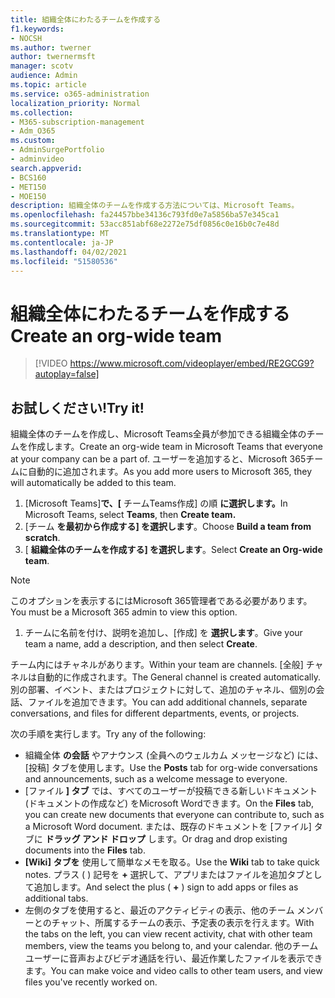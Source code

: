 ```yaml
---
title: 組織全体にわたるチームを作成する
f1.keywords:
- NOCSH
ms.author: twerner
author: twernermsft
manager: scotv
audience: Admin
ms.topic: article
ms.service: o365-administration
localization_priority: Normal
ms.collection:
- M365-subscription-management
- Adm_O365
ms.custom:
- AdminSurgePortfolio
- adminvideo
search.appverid:
- BCS160
- MET150
- MOE150
description: 組織全体のチームを作成する方法については、Microsoft Teams。
ms.openlocfilehash: fa24457bbe34136c793fd0e7a5856ba57e345ca1
ms.sourcegitcommit: 53acc851abf68e2272e75df0856c0e16b0c7e48d
ms.translationtype: MT
ms.contentlocale: ja-JP
ms.lasthandoff: 04/02/2021
ms.locfileid: "51580536"
---
```

# <a name="create-an-org-wide-team"></a><span data-ttu-id="71a15-103">組織全体にわたるチームを作成する</span><span class="sxs-lookup"><span data-stu-id="71a15-103">Create an org-wide team</span></span>

> [!VIDEO https://www.microsoft.com/videoplayer/embed/RE2GCG9?autoplay=false]

## <a name="try-it"></a><span data-ttu-id="71a15-104">お試しください!</span><span class="sxs-lookup"><span data-stu-id="71a15-104">Try it!</span></span>

<span data-ttu-id="71a15-105">組織全体のチームを作成し、Microsoft Teams全員が参加できる組織全体のチームを作成します。</span><span class="sxs-lookup"><span data-stu-id="71a15-105">Create an org-wide team in Microsoft Teams that everyone at your company can be a part of.</span></span> <span data-ttu-id="71a15-106">ユーザーを追加すると、Microsoft 365チームに自動的に追加されます。</span><span class="sxs-lookup"><span data-stu-id="71a15-106">As you add more users to Microsoft 365, they will automatically be added to this team.</span></span>

1. <span data-ttu-id="71a15-107">[Microsoft Teams]**で、[** チームTeams作成] の順 **に選択します。**</span><span class="sxs-lookup"><span data-stu-id="71a15-107">In Microsoft Teams, select  **Teams**, then **Create team.**</span></span>
2. <span data-ttu-id="71a15-108">[チーム  **を最初から作成する] を選択します**。</span><span class="sxs-lookup"><span data-stu-id="71a15-108">Choose  **Build a team from scratch**.</span></span>
3. <span data-ttu-id="71a15-109">[  **組織全体のチームを作成する] を選択します**。</span><span class="sxs-lookup"><span data-stu-id="71a15-109">Select  **Create an Org-wide team**.</span></span>

> [!NOTE]
> <span data-ttu-id="71a15-110">このオプションを表示するにはMicrosoft 365管理者である必要があります。</span><span class="sxs-lookup"><span data-stu-id="71a15-110">You must be a Microsoft 365 admin to view this option.</span></span>

1. <span data-ttu-id="71a15-111">チームに名前を付け、説明を追加し、[作成] を  **選択します**。</span><span class="sxs-lookup"><span data-stu-id="71a15-111">Give your team a name, add a description, and then select  **Create**.</span></span>

<span data-ttu-id="71a15-112">チーム内にはチャネルがあります。</span><span class="sxs-lookup"><span data-stu-id="71a15-112">Within your team are channels.</span></span> <span data-ttu-id="71a15-113">[全般] チャネルは自動的に作成されます。</span><span class="sxs-lookup"><span data-stu-id="71a15-113">The General channel is created automatically.</span></span> <span data-ttu-id="71a15-114">別の部署、イベント、またはプロジェクトに対して、追加のチャネル、個別の会話、ファイルを追加できます。</span><span class="sxs-lookup"><span data-stu-id="71a15-114">You can add additional channels, separate conversations, and files for different departments, events, or projects.</span></span>

<span data-ttu-id="71a15-115">次の手順を実行します。</span><span class="sxs-lookup"><span data-stu-id="71a15-115">Try any of the following:</span></span>

- <span data-ttu-id="71a15-116">組織全体  **の会話** やアナウンス (全員へのウェルカム メッセージなど) には、[投稿] タブを使用します。</span><span class="sxs-lookup"><span data-stu-id="71a15-116">Use the  **Posts** tab for org-wide conversations and announcements, such as a welcome message to everyone.</span></span>
- <span data-ttu-id="71a15-117">[ファイル **] タブ** では、すべてのユーザーが投稿できる新しいドキュメント (ドキュメントの作成など) をMicrosoft Wordできます。</span><span class="sxs-lookup"><span data-stu-id="71a15-117">On the  **Files** tab, you can create new documents that everyone can contribute to, such as a Microsoft Word document.</span></span> <span data-ttu-id="71a15-118">または、既存のドキュメントを [ファイル] タブに  **ドラッグ アンド ドロップ** します。</span><span class="sxs-lookup"><span data-stu-id="71a15-118">Or drag and drop existing documents into the  **Files** tab.</span></span>
- <span data-ttu-id="71a15-119">**[Wiki] タブを** 使用して簡単なメモを取る。</span><span class="sxs-lookup"><span data-stu-id="71a15-119">Use the  **Wiki** tab to take quick notes.</span></span> <span data-ttu-id="71a15-120">プラス ( ) 記号を **+** 選択して、アプリまたはファイルを追加タブとして追加します。</span><span class="sxs-lookup"><span data-stu-id="71a15-120">And select the plus ( **+** ) sign to add apps or files as additional tabs.</span></span>
- <span data-ttu-id="71a15-121">左側のタブを使用すると、最近のアクティビティの表示、他のチーム メンバーとのチャット、所属するチームの表示、予定表の表示を行えます。</span><span class="sxs-lookup"><span data-stu-id="71a15-121">With the tabs on the left, you can view recent activity, chat with other team members, view the teams you belong to, and your calendar.</span></span> <span data-ttu-id="71a15-122">他のチーム ユーザーに音声およびビデオ通話を行い、最近作業したファイルを表示できます。</span><span class="sxs-lookup"><span data-stu-id="71a15-122">You can make voice and video calls to other team users, and view files you've recently worked on.</span></span>